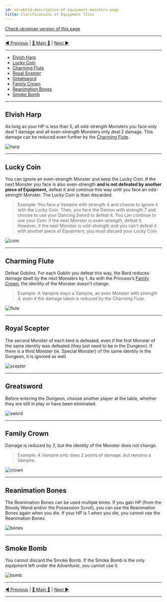 ```yaml
---
id: en-wbttd-description-of-equipment-monsters-page
title: Clarifications of Equipment Tiles
---
```


[Check ukrainian version of this page](../ua/ClarificationsOfEquipmentTilesPage.md)

***

[◄ Previous](GamePlayPage.md) | [🚪 Main 🚪](IndexPage.md) | [Next ►](DescriptionOfSpecialMonsters.md)

***

* [Elvish Harp](#elvish-harp)
* [Lucky Coin](#lucky-coin)
* [Charming Flute](#charming-flute)
* [Royal Scepter](#royal-scepter)
* [Greatsword](#greatsword)
* [Family Crown](#family-crown)
* [Reanimation Bones](#reanimation-bones)
* [Smoke Bomb](#smoke-bomb)

***

## Elvish Harp

As long as your HP is less than 5, all odd-strength Monsters you face only deal 1 damage and all even-strength Monsters only deal 2 damage. This damage can be reduced even further by the [Charming Flute](#charming-flute).

![harp]

***

## Lucky Coin

You can ignore an even-strength Monster and keep the Lucky Coin. If the next Monster you face is also even-strength **and is not defeated by another piece of Equipment,** defeat it and continue this way until you face an odd-strength Monster. The Lucky Coin is then discarded.

> Example: You face a Vampire with strength 4 and choose to ignore it with the Lucky Coin. Then, you face the Demon with strength 7 and choose to use your Dancing Sword to defeat it. You can continue to use your Coin: if the next Monster is even-strength, defeat it. However, if the next Monster is odd-strength and you can’t defeat it with another piece of Equipment, you must discard your Lucky Coin.

![coin]

***

## Charming Flute

Defeat Goblins. For each Goblin you defeat this way, the Bard reduces damage dealt by the next Monsters by 1. As with the Princess’s [Family Crown](#family-crown), the identity of the Monster doesn’t change.

> Example: A Vampire stays a Vampire, an even Monster with strength 4, even if the damage taken is reduced by the Charming Flute.

![flute]

***

## Royal Scepter

The second Monster of each kind is defeated, even if the first Monster of the same identity was defeated (they just need to be in the Dungeon). If there is a third Monster (ie. Special Monster) of the same identity in the Dungeon, it is ignored as well.

![scepter]

***

## Greatsword

Before entering the Dungeon, choose another player at the table, whether they are still in play or have been eliminated.

![sword]

***

## Family Crown

Damage is reduced by 2, but the identity of the Monster does not change.

> Example: A Vampire only does 2 points of damage, but remains a Vampire.

![crown]

***

## Reanimation Bones

The Reanimation Bones can be used multiple times. If you gain HP (from the Bloody Wand and/or the Possession Scroll), you can use the Reanimation Bones again when you die. If your HP is 1 when you die, you cannot use the Reanimation Bones.

![bones]

***

## Smoke Bomb

You cannot discard the Smoke Bomb. If the Smoke Bomb is the only equipment left under the Adventurer, you cannot use it.

![bomb]

***

[◄ Previous](GamePlayPage.md) | [🚪 Main 🚪](IndexPage.md) | [Next ►](DescriptionOfSpecialMonsters.md)

***

<!--Image links ref-->

[harp]: ../../resources/img/equipment1.jpg
[coin]: ../../resources/img/equipment2.jpg
[flute]: ../../resources/img/equipment3.jpg
[scepter]: ../../resources/img/equipment4.jpg
[sword]: ../../resources/img/equipment5.jpg
[crown]: ../../resources/img/equipment6.jpg
[bones]: ../../resources/img/equipment7.jpg
[bomb]: ../../resources/img/equipment8.jpg
